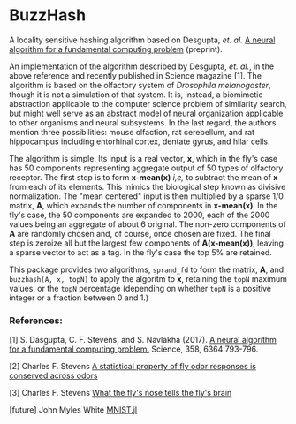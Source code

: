 # BuzzHash

A locality sensitive hashing algorithm based on Desgupta, *et. al.* [A neural algorithm for a fundamental computing problem](http://dx.doi.org/10.1101/180471) (preprint).

An implementation of the algorithm described by Desgupta, *et. al.*, in the above reference and recently published in Science magazine [1]. The algorithm is based on the olfactory system of *Drosophila melanogaster*, though it is not a simulation of that system. It is, instead, a biomimetic abstraction applicable to the computer science problem of similarity search, but might well serve as an abstract model of neural organization applicable to other organisms and neural subsystems. In the last regard, the authors mention three possibilities: mouse olfaction, rat cerebellum, and rat hippocampus including entorhinal cortex, dentate gyrus, and hilar cells.

The algorithm is simple. Its input is a real vector, **x**, which in the fly's case has 50 components representing aggregate output of 50 types of olfactory receptor. The first step is to form **x-mean(x)** *i,e,* to subtract the mean of **x** from each of its elements. This mimics the biological step known as divisive normalization. The "mean centered" input is then multiplied by a sparse 1/0 matrix, **A**, which expands the number of components in **x-mean(x)**. In the fly's case, the 50 components are expanded to 2000, each of the 2000 values being an aggregate of about 6 original. The non-zero components of **A** are randomly chosen and, of course, once chosen are fixed. The final step is zeroize all but the largest few components of **A(x-mean(x))**, leaving a sparse vector to act as a tag. In the fly's case the top 5% are retained.

This package provides two algorithms, `sprand_fd` to form the matrix, **A**, and `buzzhash(A, x, topN)` to apply the algoritm to **x**, retaining the `topN` maximum values, or the `topN` percentage (depending on whether `topN` is a positive integer or a fraction between 0 and 1.)

### References:

[1] S. Dasgupta, C. F. Stevens, and S. Navlakha (2017). [A neural algorithm for a fundamental computing problem.](http://science.sciencemag.org/content/358/6364/793.full?ijkey=aX3uts9Y4xqPE&keytype=ref&siteid=sci) Science, 358, 6364:793-796.

[2] Charles F. Stevens [A statistical property of fly odor responses is conserved across odors](http://www.pnas.org/content/113/24/6737.full)

[3] Charles F. Stevens [What the fly's nose tells the fly's brain](http://www.pnas.org/content/112/30/9460.full)

[future] John Myles White [MNIST.jl](https://github.com/johnmyleswhite/MNIST.jl#mnistjl)